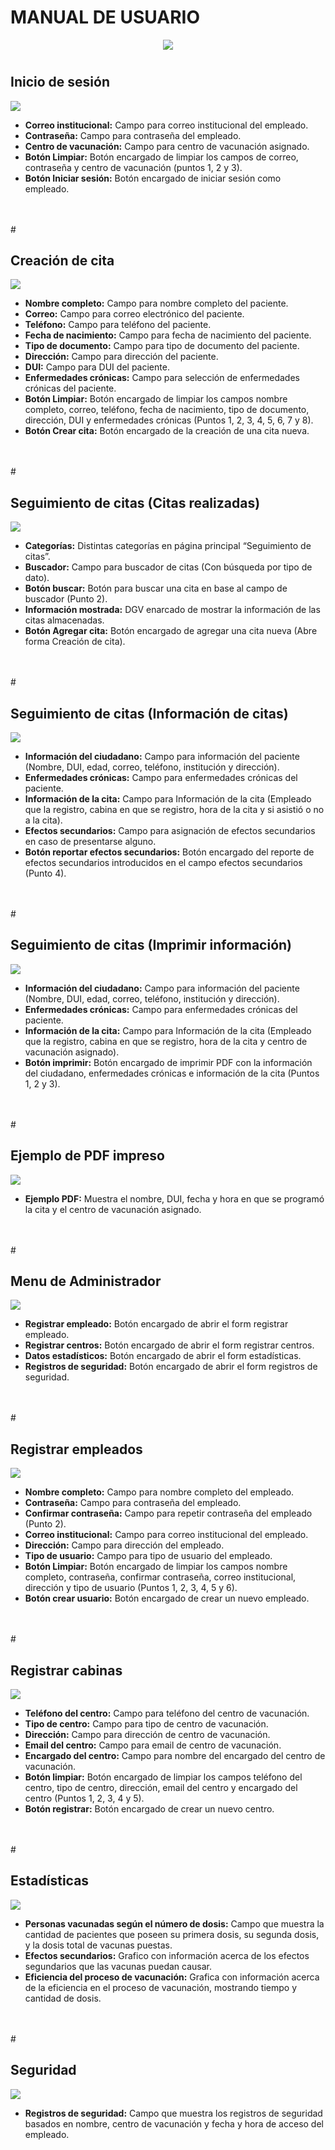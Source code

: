 # MANUAL DE USUARIO

<p align="center">
   <img src="images/logo.PNG">
</p>

#

## Inicio de sesión  

![](images/1.jpeg)

- **Correo institucional:** Campo para correo institucional del empleado.
- **Contraseña:** Campo para contraseña del empleado.
- **Centro de vacunación:** Campo para centro de vacunación asignado.
- **Botón Limpiar:** Botón encargado de limpiar los campos de correo, contraseña y centro de vacunación (puntos 1, 2 y 3).
- **Botón Iniciar sesión:** Botón encargado de iniciar sesión como empleado.
</br>
</br>
#

## Creación de cita

![](images/2.jpeg)

- **Nombre completo:** Campo para nombre completo del paciente.
- **Correo:** Campo para correo electrónico del paciente.
- **Teléfono:** Campo para teléfono del paciente.
- **Fecha de nacimiento:** Campo para fecha de nacimiento del paciente.
- **Tipo de documento:** Campo para tipo de documento del paciente.
- **Dirección:** Campo para dirección del paciente.
- **DUI:** Campo para DUI del paciente.
- **Enfermedades crónicas:** Campo para selección de enfermedades crónicas del paciente.
- **Botón Limpiar:** Botón encargado de limpiar los campos nombre completo, correo, teléfono, fecha de nacimiento, tipo de documento, dirección, DUI y enfermedades crónicas (Puntos 1, 2, 3, 4, 5, 6, 7 y 8).
- **Botón Crear cita:** Botón encargado de la creación de una cita nueva.
</br>
</br>
#

## Seguimiento de citas (Citas realizadas)

![](images/3.jpeg)

- **Categorías:** Distintas categorías en página principal “Seguimiento de citas”.
- **Buscador:** Campo para buscador de citas (Con búsqueda por tipo de dato).
- **Botón buscar:** Botón para buscar una cita en base al campo de buscador (Punto 2).
- **Información mostrada:** DGV enarcado de mostrar la información de las citas almacenadas.
- **Botón Agregar cita:** Botón encargado de agregar una cita nueva (Abre forma Creación de cita).
</br>
</br>
#

## Seguimiento de citas (Información de citas)

![](images/4.jpeg)

- **Información del ciudadano:** Campo para información del paciente (Nombre, DUI, edad, correo, teléfono, institución y dirección).
- **Enfermedades crónicas:** Campo para enfermedades crónicas del paciente.
- **Información de la cita:** Campo para Información de la cita (Empleado que la registro, cabina en que se registro, hora de la cita y si asistió o no a la cita).
- **Efectos secundarios:** Campo para asignación de efectos secundarios en caso de presentarse alguno.
- **Botón reportar efectos secundarios:** Botón encargado del reporte de efectos secundarios introducidos en el campo efectos secundarios (Punto 4).
</br>
</br>
#

## Seguimiento de citas (Imprimir información)

![](images/5.jpeg)

- **Información del ciudadano:** Campo para información del paciente (Nombre, DUI, edad, correo, teléfono, institución y dirección).
- **Enfermedades crónicas:** Campo para enfermedades crónicas del paciente.
- **Información de la cita:** Campo para Información de la cita (Empleado que la registro, cabina en que se registro, hora de la cita y centro de vacunación asignado).
- **Botón imprimir:** Botón encargado de imprimir PDF con la información del ciudadano, enfermedades crónicas e información de la cita (Puntos 1, 2 y 3).
</br>
</br>
#

## Ejemplo de PDF impreso

![](images/6.jpeg)

- **Ejemplo PDF:** Muestra el nombre, DUI, fecha y hora en que se programó la cita y el centro de vacunación asignado.
</br>
</br>
#

## Menu de Administrador

![](images/11.jpeg)

- **Registrar empleado:** Botón encargado de abrir el form registrar empleado.
- **Registrar centros:** Botón encargado de abrir el form registrar centros.
- **Datos estadísticos:** Botón encargado de abrir el form estadísticas.
- **Registros de seguridad:** Botón encargado de abrir el form registros de seguridad.
</br>
</br>
#

## Registrar empleados

![](images/7.jpeg)

- **Nombre completo:** Campo para nombre completo del empleado.
- **Contraseña:** Campo para contraseña del empleado.
- **Confirmar contraseña:** Campo para repetir contraseña del empleado (Punto 2).
- **Correo institucional:** Campo para correo institucional del empleado.
- **Dirección:** Campo para dirección del empleado.
- **Tipo de usuario:** Campo para tipo de usuario del empleado.
- **Botón Limpiar:** Botón encargado de limpiar los campos nombre completo, contraseña, confirmar contraseña, correo institucional, dirección y tipo de usuario (Puntos 1, 2, 3, 4, 5 y 6).
- **Botón crear usuario:** Botón encargado de crear un nuevo empleado.
</br>
</br>
#

## Registrar cabinas

![](images/8.jpeg)

- **Teléfono del centro:** Campo para teléfono del centro de vacunación.
- **Tipo de centro:** Campo para tipo de centro de vacunación.
- **Dirección:** Campo para dirección de centro de vacunación.
- **Email del centro:** Campo para email de centro de vacunación.
- **Encargado del centro:** Campo para nombre del encargado del centro de vacunación.
- **Botón limpiar:** Botón encargado de limpiar los campos teléfono del centro, tipo de centro, dirección, email del centro y encargado del centro (Puntos 1, 2, 3, 4 y 5).
- **Botón registrar:** Botón encargado de crear un nuevo centro.
</br>
</br>
#

## Estadísticas 

![](images/9.jpeg)

- **Personas vacunadas según el número de dosis:** Campo que muestra la cantidad de pacientes que poseen su primera dosis, su segunda dosis, y la dosis total de vacunas puestas.
- **Efectos secundarios:** Grafico con información acerca de los efectos segundarios que las vacunas puedan causar.
- **Eficiencia del proceso de vacunación:** Grafica con información acerca de la eficiencia en el proceso de vacunación, mostrando tiempo y cantidad de dosis.
</br>
</br>
#

## Seguridad

![](images/10.jpeg)

- **Registros de seguridad:** Campo que muestra los registros de seguridad basados en nombre, centro de vacunación y fecha y hora de acceso del empleado.
